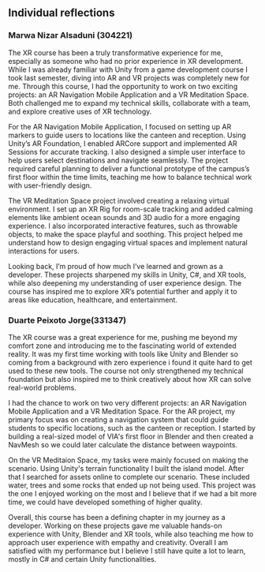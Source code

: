 <h2>Individual reflections</h2>
<h3>Marwa Nizar Alsaduni (304221)</h3>
<p>The XR course has been a truly transformative experience for me, especially as someone who had no prior experience in XR development. While I was already familiar with Unity from a game development course I took last semester, diving into AR and VR projects was completely new for me. Through this course, I had the opportunity to work on two exciting projects: an AR Navigation Mobile Application and a VR Meditation Space. Both challenged me to expand my technical skills, collaborate with a team, and explore creative uses of XR technology.

For the AR Navigation Mobile Application, I focused on setting up AR markers to guide users to locations like the canteen and reception. Using Unity’s AR Foundation, I enabled ARCore support and implemented AR Sessions for accurate tracking. I also designed a simple user interface to help users select destinations and navigate seamlessly. The project required careful planning to deliver a functional prototype of the campus’s first floor within the time limits, teaching me how to balance technical work with user-friendly design.

The VR Meditation Space project involved creating a relaxing virtual environment. I set up an XR Rig for room-scale tracking and added calming elements like ambient ocean sounds and 3D audio for a more engaging experience. I also incorporated interactive features, such as throwable objects, to make the space playful and soothing. This project helped me understand how to design engaging virtual spaces and implement natural interactions for users.

Looking back, I’m proud of how much I’ve learned and grown as a developer. These projects sharpened my skills in Unity, C#, and XR tools, while also deepening my understanding of user experience design. The course has inspired me to explore XR’s potential further and apply it to areas like education, healthcare, and entertainment. </p>


<h3>Duarte Peixoto Jorge(331347)</h3>
<p> The XR course was a great experience for me, pushing me beyond my comfort zone and introducing me to the fascinating world of extended reality. It was my first time working with tools like Unity and Blender so coming from a background with zero experience i found it quite hard to get used to these new tools. The course not only strengthened my technical foundation but also inspired me to think creatively about how XR can solve real-world problems.

I had the chance to work on two very different projects: an AR Navigation Mobile Application and a VR Meditation Space. For the AR project, my primary focus was on creating a navigation system that could guide students to specific locations, such as the canteen or reception. I started by building a real-sized model of VIA's first floor in Blender and then created a NavMesh so we could later calculate the distance between waypoints.

On the VR Meditaion Space, my tasks were mainly focused on making the scenario. Using Unity's terrain functionality I built the island model. After that I searched for assets online to complete our scenario. These included water, trees and some rocks that ended up not being used. This project was the one I enjoyed working on the most and I believe that if we had a bit more time, we could have developed something of higher quality.

Overall, this course has been a defining chapter in my journey as a developer. Working on these projects gave me valuable hands-on experience with Unity, Blender and XR tools, while also teaching me how to approach user experience with empathy and creativity. Overall I am satisfied with my performance but I believe I still have quite a lot to learn, mostly in C# and certain Unity functionalities. 
</p>
